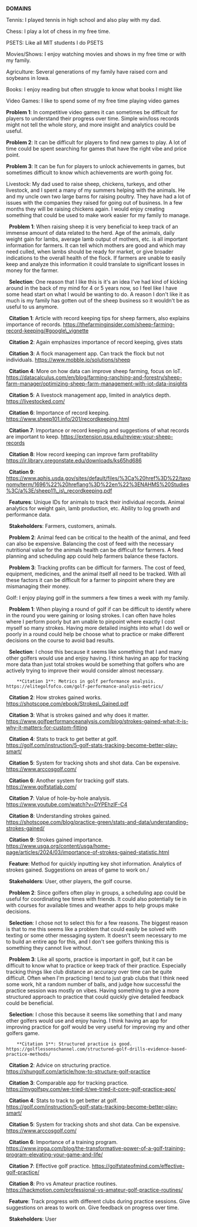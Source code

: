 **DOMAINS**



Tennis: I played tennis in high school and also play with my dad.



Chess: I play a lot of chess in my free time.



PSETS: Like all MIT students I do PSETS



Movies/Shows: I enjoy watching movies and shows in my free time or with my family.



Agriculture: Several generations of my family have raised corn and soybeans in Iowa.



Books: I enjoy reading but often struggle to know what books I might like



Video Games: I like to spend some of my free time playing video games

**Problem 1**: In competitive video games it can sometimes be difficult for players to understand their progress over time. Simple win/loss records might not tell the whole story, and more insight and analytics could be useful.

**Problem 2**: It can be difficult for players to find new games to play. A lot of time could be spent searching for games that have the right vibe and price point.

**Problem 3**: It can be fun for players to unlock achievements in games, but sometimes difficult to know which achievements are worth going for.



Livestock: My dad used to raise sheep, chickens, turkeys, and other livestock, and I spent a many of my summers helping with the animals. He and my uncle own two large barns for raising poultry. They have had a lot of issues with the companies they raised for going out of business. In a few months they will be raising chickens again. I would enjoy creating something that could be used to make work easier for my family to manage.



 	**Problem 1**: When raising sheep it is very beneficial to keep track of an immense amount of data related to the herd. Age of the animals, daily weight gain for lambs, average lamb output of mothers, etc. is all important information for farmers. It can tell which mothers are good and which may need culled, when lambs should be ready for market, or give broader indications to the overall health of the flock. If farmers are unable to easily keep and analyze this information it could translate to significant losses in money for the farmer.



 		**Selection**: One reason that I like this is it's an idea I've had kind of kicking around in the back of my mind for 4 or 5 years now, so I feel like I have some head start on what I would be wanting to do. A reason I don't like it as much is my family has gotten out of the sheep business so it wouldn't be as useful to us anymore.



&nbsp;		**Citation 1**: Article with record keeping tips for sheep farmers, also explains importance of records. https://thefarminginsider.com/sheep-farming-record-keeping/#google\_vignette



 		**Citation 2**: Again emphasizes importance of record keeping, gives stats 



&nbsp;		**Citation 3**: A flock management app. Can track the flock but not individuals. https://www.mobble.io/solutions/sheep



 		**Citation 4**: More on how data can improve sheep farming, focus on IoT. https://datacalculus.com/en/blog/farming-ranching-and-forestry/sheep-farm-manager/optimizing-sheep-farm-management-with-iot-data-insights



 		**Citation 5**: A livestock management app, limited in analytics depth. https://livestocked.com/



&nbsp;		**Citation 6**: Importance of record keeping. https://www.sheep101.info/201/recordkeeping.html



 		**Citation 7**: Importance or record keeping and suggestions of what records are important to keep. https://extension.psu.edu/review-your-sheep-records



 		**Citation 8**: How record keeping can improve farm profitability https://ir.library.oregonstate.edu/downloads/ks65hd686



 		**Citation 9**: https://www.aphis.usda.gov/sites/default/files/%3Ca%20href%3D%22/taxonomy/term/1696%22%20hreflang%3D%22en%22%3ENAHMS%20Studies%3C/a%3E/sheep11\_is\_recordkeeping.pdf



 		**Features**: Unique IDs for animals to track their individual records. Animal analytics for weight gain, lamb production, etc. Ability to log growth and performance data.



 		**Stakeholders**: Farmers, customers, animals.







 	**Problem 2**: Animal feed can be critical to the health of the animal, and feed can also be expensive. Balancing the cost of feed with the necessary nutritional value for the animals health can be difficult for farmers. A feed planning and scheduling app could help farmers balance these factors.



 	**Problem 3**: Tracking profits can be difficult for farmers. The cost of feed, equipment, medicines, and the animal itself all need to be tracked. With all these factors it can be difficult for a farmer to pinpoint where they are mismanaging their money.







Golf: I enjoy playing golf in the summers a few times a week with my family.



 	**Problem 1**: When playing a round of golf if can be difficult to identify where in the round you were gaining or losing strokes. I can often have holes where I perform poorly but am unable to pinpoint where exactly I cost myself so many strokes. Having more detailed insights into what I do well or poorly in a round could help be choose what to practice or make different decisions on the course to avoid bad results.



&nbsp;		**Selection**: I chose this because it seems like something that I and many other golfers would use and enjoy having. I think having an app for tracking more data than just total strokes would be something that golfers who are actively trying to improve their would consider almost necessary.



		**Citation 1**: Metrics in golf performance analysis. https://elitegolfofco.com/golf-performance-analysis-metrics/



 		**Citation 2**: How strokes gained works. https://shotscope.com/ebook/Strokes\_Gained.pdf



 		**Citation 3**: What is strokes gained and why does it matter. https://www.golfperformanceanalysis.com/blog/strokes-gained-what-it-is-why-it-matters-for-custom-fitting



 		**Citation 4**: Stats to track to get better at golf. https://golf.com/instruction/5-golf-stats-tracking-become-better-play-smart/



 		**Citation 5**: System for tracking shots and shot data. Can be expensive. https://www.arccosgolf.com/



 		**Citation 6**: Another system for tracking golf stats. https://www.golfstatlab.com/



 		**Citation 7**: Value of hole-by-hole analysis. https://www.youtube.com/watch?v=DYPEhzIF-C4



 		**Citation 8**: Understanding strokes gained. https://shotscope.com/blog/practice-green/stats-and-data/understanding-strokes-gained/



 		**Citation 9**: Strokes gained importance. https://www.usga.org/content/usga/home-page/articles/2024/03/importance-of-strokes-gained-statistic.html



 		**Feature**: Method for quickly inputting key shot information. Analytics of strokes gained. Suggestions on areas of game to work on./



 		**Stakeholders**: User, other players, the golf course.



 	**Problem 2**: Since golfers often play in groups, a scheduling app could be useful for coordinating tee times with friends. It could also potentially tie in with courses  for available times and weather apps to help groups make decisions.



&nbsp;		**Selection**: I chose not to select this for a few reasons. The biggest reason is that to me this seems like a problem that could easily be solved with texting or some other messaging system. It doesn't seem necessary to me to build an entire app for this, and I don't see golfers thinking this is something they cannot live without.





 	**Problem 3**: Like all sports, practice is important in golf, but it can be difficult to know what to practice or keep track of their practice. Especially tracking things like club distance an accuracy over time can be quite difficult. Often when I'm practicing I tend to just grab clubs that I think need some work, hit a random number of balls, and judge how successful the practice session was mostly on vibes. Having something to give a more structured approach to practice that could quickly give detailed feedback could be beneficial.



 		**Selection**: I chose this because it seems like something that I and many other golfers would use and enjoy having. I think having an app for improving practice for golf would be very useful for improving my and other golfers game.


		**Citation 1**: Structured practice is good. https://golflessonschannel.com/structured-golf-drills-evidence-based-practice-methods/



 		**Citation 2**: Advice on structuring practice. https://shungolf.com/article/how-to-structure-golf-practice



 		**Citation 3**: Comparable app for tracking practice. https://mygolfspy.com/we-tried-it/we-tried-it-core-golf-practice-app/



 		**Citation 4**: Stats to track to get better at golf. https://golf.com/instruction/5-golf-stats-tracking-become-better-play-smart/



 		**Citation 5**: System for tracking shots and shot data. Can be expensive. https://www.arccosgolf.com/



 		**Citation 6**: Importance of a training program. https://www.jrpga.com/blog/the-transformative-power-of-a-golf-training-program-elevating-your-game-and-life/



 		**Citation 7**: Effective golf practice. https://golfstateofmind.com/effective-golf-practice/



 		**Citation 8**: Pro vs Amateur practice routines. https://hackmotion.com/professional-vs-amateur-golf-practice-routines/



 		**Feature**: Track progress with different clubs during practice sessions. Give suggestions on areas to work on. Give feedback on progress over time.



 		**Stakeholders**: User

